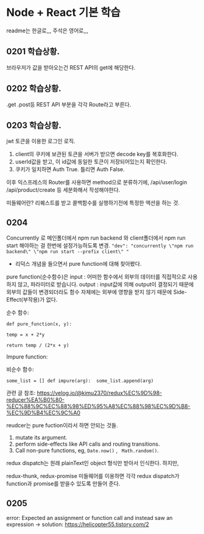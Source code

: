 # Node + React 기본 학습

readme는 한글로,,, 주석은 영어로,,,

## 0201 학습상황.

브라우저가 값을 받아오는건 REST API의 get에 해당한다.

## 0202 학습상황.

.get .post등 REST API 부분을 각각 Route라고 부른다.

## 0203 학습상황.

jwt 토큰을 이용한 로그인 로직.

1. client의 쿠키에 보관된 토큰을 서버가 받으면 decode key를 복호화한다.
2. userId값을 받고, 이 id값에 동일한 토큰이 저장되어있는지 확인한다.
3. 쿠키가 일치하면 Auth True. 틀리면 Auth False.

이후 익스프레스의 Router를 사용하면 method으로 분류하기에,
/api/user/login
/api/product/create 등 세분화해서 작성해야한다.

미들웨어란? 리퀘스트를 받고 콜백함수를 실행하기전에 특정한 액션을 하는 것.

## 0204

Concurrently 로 메인폴더에서 npm run backend 와 client폴더에서 npm run start 해야하는 걸 한번에 설정가능하도록 변경.
`"dev": "concurrently \"npm run backend\" \"npm run start --prefix client\" "`

-   리덕스 개념을 들으면서 pure function에 대해 찾아봤다.

pure function(순수함수)은
input : 어떠한 함수에서 외부의 데이터를 직접적으로 사용하지 않고, 파라미터로 받습니다.
output : input값에 의해 output이 결정되기 때문에 외부의 값들이 변경되더라도 함수 자체에는 외부에 영향을 받지 않기 때문에 Side-Effect(부작용)가 없다.

순수 함수:

```
def pure_function(x, y):

temp = x + 2*y

return temp / (2*x + y)
```

Impure function:

비순수 함수:

```
some_list = [] def impure(arg):  some_list.append(arg)
```

관련 글 참조: https://velog.io/@kimu2370/redux%EC%9D%98-reducer%EA%B0%80-%EC%88%9C%EC%88%98%ED%95%A8%EC%88%98%EC%9D%B8-%EC%9D%B4%EC%9C%A0

reudcer는 pure fuction이라서 하면 안되는 것들.

1. mutate its argument.
2. perform side-effects like API calls and routing transitions.
3. Call non-pure functions, eg, `Date.now()` , ` Math.random()`.

redux dispatch는 원래 plainText인 object 형식만 받아서 인식한다. 하지만,

redux-thunk, redux-promise 미들웨어를 이용하면 각각 redux dispatch가 function과 promise를 받을수 있도록 만들어 준다.

## 0205

error: Expected an assignment or function call and instead saw an expression
-> solution: https://helicopter55.tistory.com/2
